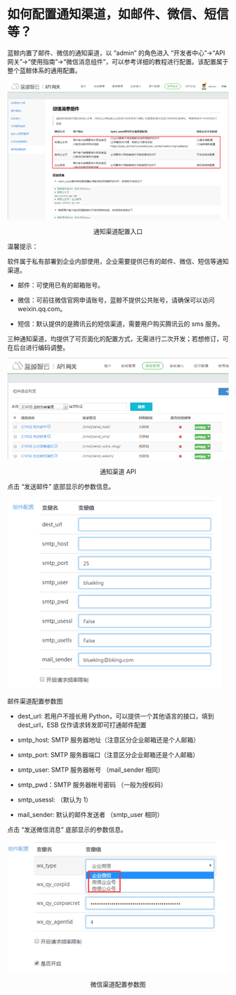 # 如何配置通知渠道，如邮件、微信、短信等？

蓝鲸内置了邮件、微信的通知渠道，以 “admin” 的角色进入 “开发者中心”->“API 网关”->“使用指南”->“微信消息组件”，可以参考详细的教程进行配置。该配置属于整个蓝鲸体系的通用配置。


![](../assets/17401.png)
<center>通知渠道配置入口</center>

温馨提示：

软件属于私有部署到企业内部使用，企业需要提供已有的邮件、微信、短信等通知渠道。

- 邮件：可使用已有的邮箱账号。

- 微信：可前往微信官网申请账号，蓝鲸不提供公共账号，请确保可以访问 weixin.qq.com。

- 短信：默认提供的是腾讯云的短信渠道，需要用户购买腾讯云的 sms 服务。

三种通知渠道，均提供了可页面化的配置方式，无需进行二次开发；若想修订，可在后台进行编码调整。


![](../assets/17402.png)
<center>通知渠道 API</center>

点击 “发送邮件” 底部显示的参数信息。


![](../assets/17403.png)

邮件渠道配置参数图

- dest_url: 若用户不擅长用 Python，可以提供一个其他语言的接口，填到 dest_url，ESB 仅作请求转发即可打通邮件配置
- smtp_host: SMTP 服务器地址（注意区分企业邮箱还是个人邮箱）

- smtp_port: SMTP 服务器端口（注意区分企业邮箱还是个人邮箱）

- smtp_user: SMTP 服务器帐号 （mail_sender 相同）

- smtp_pwd：SMTP 服务器帐号密码 （一般为授权码）

- smtp_usessl: （默认为 1）

- mail_sender: 默认的邮件发送者 （smtp_user 相同）

点击 “发送微信消息” 底部显示的参数信息。

![](../assets/17404.png)
<center>微信渠道配置参数图</center>
